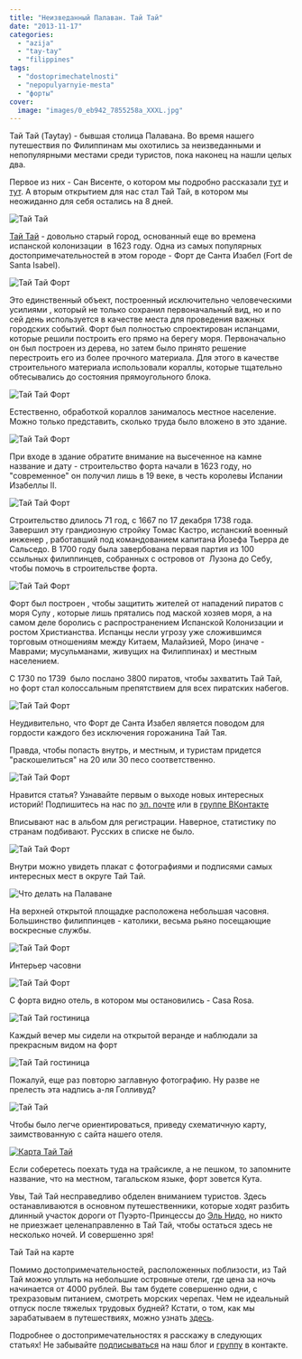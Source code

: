 ```yaml
---
title: "Неизведанный Палаван. Тай Тай"
date: "2013-11-17"
categories: 
  - "azija"
  - "tay-tay"
  - "filippines"
tags: 
  - "dostoprimechatelnosti"
  - "nepopulyarnyie-mesta"
  - "форты"
cover:
  image: "images/0_eb942_7855258a_XXXL.jpg"
---
```


Тай Тай (Taytay) - бывшая столица Палавана. Во время нашего путешествия по Филиппинам мы охотились за неизведанными и непопулярными местами среди туристов, пока наконец на нашли целых два.

<!--more-->

Первое из них - Сан Висенте, о котором мы подробно рассказали [тут](https://vodpop.ru/palavan-foto/ "Неизведанный Палаван: Сан Висенте") и [тут](https://vodpop.ru/gde-ostanovitsa-v-san-vincente/ "Где остановиться в Сан Винсенте на Палаване: 10 лучших мест"). А вторым открытием для нас стал Тай Тай, в котором мы неожиданно для себя остались на 8 дней.

![Тай Тай ](images/0_eb89b_769bdb12_XXL.jpg "Тай Тай ")

[Тай Тай](https://vodpop.ru/okrestnosti-tai-tai/ "Изучаем окрестности Тай Тай") \- довольно старый город, основанный еще во времена испанской колонизации  в 1623 году. Одна из самых популярных достопримечательностей в этом городе - Форт де Санта Изабел (Fort de Santa Isabel).

![Тай Тай Форт](images/0_eb893_da0caf2c_XXL.jpg "Тай Тай Форт")

Это единственный объект, построенный исключительно человеческими усилиями , который не только сохранил первоначальный вид, но и по сей день используется в качестве места для проведения важных городских событий. Форт был полностью спроектирован испанцами, которые решили построить его прямо на берегу моря. Первоначально он был построен из дерева, но затем было принято решение перестроить его из более прочного материала. Для этого в качестве строительного материала использовали кораллы, которые тщательно обтесывались до состояния прямоугольного блока.

![Тай Тай Форт](images/0_eb88e_49f5b8b8_XXL.jpg "Тай Тай Форт")

Естественно, обработкой кораллов занималось местное население. Можно только представить, сколько труда было вложено в это здание.

![Тай Тай Форт](images/0_eb88e_49f5b8b8_XXL.jpg "Тай Тай Форт")

При входе в здание обратите внимание на высеченное на камне название и дату - строительство форта начали в 1623 году, но "современное" он получил лишь в 19 веке, в честь королевы Испании Изабеллы II.

![Тай Тай Форт](images/0_eb891_ef6aed4a_XXL.jpg "Тай Тай Форт")

Строительство длилось 71 год, с 1667 по 17 декабря 1738 года. Завершил эту грандиозную стройку Томас Кастро, испанский военный инженер , работавший под командованием капитана Йозефа Тьерра де Сальседо. В 1700 году была завербована первая партия из 100 ссыльных филиппинцев, собранных с островов от  Лузона до Себу, чтобы помочь в строительстве форта.

![Тай Тай Форт](images/0_eb888_e71f0327_XXL.jpg "Тай Тай Форт")

Форт был построен , чтобы защитить жителей от нападений пиратов с моря Сулу , которые лишь прятались под маской хозяев моря, а на самом деле боролись с распространением Испанской Колонизации и ростом Христианства. Испанцы несли угрозу уже сложившимся торговым отношениям между Китаем, Малайзией, Моро (иначе - Маврами; мусульманами, живущих на Филиппинах) и местным населением.

С 1730 по 1739  было послано 3800 пиратов, чтобы захватить Тай Тай, но форт стал колоссальным препятствием для всех пиратских набегов.

![Тай Тай Форт](images/0_eb871_f7ecd2d8_XXL.jpg "Тай Тай Форт")

Неудивительно, что Форт де Санта Изабел является поводом для гордости каждого без исключения горожанина Тай Тая.

Правда, чтобы попасть внутрь, и местным, и туристам придется "раскошелиться" на 20 или 30 песо соответственно.

![Тай Тай Форт](images/0_eb890_e36d958_XXL.jpg "Тай Тай Форт")

Нравится статья? Узнавайте первым о выходе новых интересных историй! Подпишитесь на нас по [эл. почте](http://feedburner.google.com/fb/a/mailverify?uri=vodpop&loc=ru_RU) или в [группе ВКонтакте](http://vk.com/vodpop)

Вписывают нас в альбом для регистрации. Наверное, статистику по странам подбивают. Русских в списке не было.

![Тай Тай Форт](images/0_eb88f_ebc2ce1a_XXL.jpg "Тай Тай Форт")

Внутри можно увидеть плакат с фотографиями и подписями самых интересных мест в округе Тай Тай.

![Что делать на Палаване](images/0_eb88d_c0b1a4f7_XXL.jpg "Что делать на Палаване")

На верхней открытой площадке расположена небольшая часовня. Большинство филиппинцев - католики, весьма рьяно посещающие воскресные службы.

![Тай Тай Форт](images/0_eb882_c94070ef_XXL.jpg "Тай Тай Форт")

Интерьер часовни

![Тай Тай Форт](images/0_eb874_bd6d79a2_XXL.jpg "Тай Тай Форт")

С форта видно отель, в котором мы остановились - Casa Rosa.

![Тай Тай гостиница](images/0_eb86a_e268711b_XXL.jpg "Тай Тай гостиница")

Каждый вечер мы сидели на открытой веранде и наблюдали за прекрасным видом на форт

![Тай Тай гостиница](images/0_eb8c9_58d34910_XXL.jpg "Тай Тай гостиница")

Пожалуй, еще раз повторю заглавную фотографию. Ну разве не прелесть эта надпись а-ля Голливуд?

![Тай Тай ](images/0_eb942_7855258a_XXL.jpg "Тай Тай ")

Чтобы было легче ориентироваться, приведу схематичную карту, заимствованную с сайта нашего отеля.

[![Карта Тай Тай](images/taytay-town-map.jpg "Карта Тай Тай")](https://vodpop.ru/wp-content/uploads/2013/11/taytay-town-map.jpg)

Если соберетесь поехать туда на трайсикле, а не пешком, то запомните название, что на местном, тагальском языке, форт зовется Кута.

Увы, Тай Тай несправедливо обделен вниманием туристов. Здесь останавливаются в основном путешественники, которые ходят разбить длинный участок дороги от Пуэрто-Принцессы до [Эль Нидо](https://vodpop.ru/kak-dobratsa-do-el-nido/ "Как добраться до Эль Нидо"), но никто не приезжает целенаправленно в Тай Тай, чтобы остаться здесь не несколько ночей. И совершенно зря!

Тай Тай на карте

<script src="//api-maps.yandex.ru/services/constructor/1.0/js/?sid=kY9oGLvcnDTLYmQXFp9hTUJdrxM0khDP&amp;width=600&amp;height=450" type="text/javascript" charset="utf-8"></script>

Помимо достопримечательностей, расположенных поблизости, из Тай Тай можно уплыть на небольшие островные отели, где цена за ночь начинается от 4000 рублей. Вы там будете совершенно одни, с трехразовым питанием, смотреть морских черепах. Чем не идеальный отпуск после тяжелых трудовых будней? Кстати, о том, как мы зарабатываем в путешествиях, можно узнать [здесь](uxman.ru).

Подробнее о достопримечательностях я расскажу в следующих статьях! Не забывайте [подписываться](http://feeds.feedburner.com/vodpop) на наш блог и [группу](http://vk.com/vodpop) в контакте.
